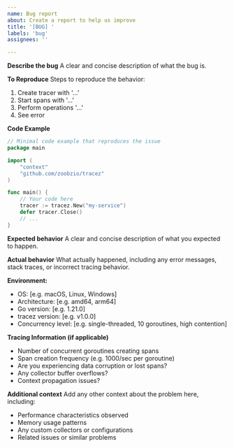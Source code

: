 ```yaml
---
name: Bug report
about: Create a report to help us improve
title: '[BUG] '
labels: 'bug'
assignees: ''

---
```


**Describe the bug**
A clear and concise description of what the bug is.

**To Reproduce**
Steps to reproduce the behavior:
1. Create tracer with '...'
2. Start spans with '...'
3. Perform operations '...'
4. See error

**Code Example**
```go
// Minimal code example that reproduces the issue
package main

import (
    "context"
    "github.com/zoobzio/tracez"
)

func main() {
    // Your code here
    tracer := tracez.New("my-service")
    defer tracer.Close()
    // ...
}
```

**Expected behavior**
A clear and concise description of what you expected to happen.

**Actual behavior**
What actually happened, including any error messages, stack traces, or incorrect tracing behavior.

**Environment:**
 - OS: [e.g. macOS, Linux, Windows]
 - Architecture: [e.g. amd64, arm64]
 - Go version: [e.g. 1.21.0]
 - tracez version: [e.g. v1.0.0]
 - Concurrency level: [e.g. single-threaded, 10 goroutines, high contention]

**Tracing Information (if applicable)**
 - Number of concurrent goroutines creating spans
 - Span creation frequency (e.g. 1000/sec per goroutine)
 - Are you experiencing data corruption or lost spans?
 - Any collector buffer overflows?
 - Context propagation issues?

**Additional context**
Add any other context about the problem here, including:
- Performance characteristics observed
- Memory usage patterns
- Any custom collectors or configurations
- Related issues or similar problems